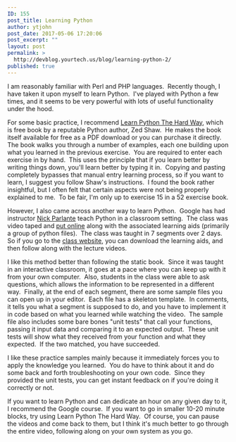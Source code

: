 ```yaml
---
ID: 155
post_title: Learning Python
author: ytjohn
post_date: 2017-05-06 17:20:06
post_excerpt: ""
layout: post
permalink: >
  http://devblog.yourtech.us/blog/learning-python-2/
published: true
---
```

I am reasonably familiar with Perl and PHP languages.  Recently though,
I have taken it upon myself to learn Python.  I've played with Python a
few times, and it seems to be very powerful with lots of useful
functionality under the hood.

For some basic practice, I recommend <a href="http://learnpythonthehardway.org/">Learn Python The Hard Way</a>,
which is free book by a reputable Python author, Zed Shaw.  He makes the
book itself available for free as a PDF download or you can purchase it
directly.  The book walks you through a number of examples, each one
building upon what you learned in the previous exercise.  You are
required to enter each exercise in by hand.  This uses the principle
that if you learn better by writing things down, you'll learn better by
typing it in.  Copying and pasting completely bypasses that manual entry
learning process, so if you want to learn, I suggest you follow Shaw's
instructions.  I found the book rather insightful, but I often felt that
certain aspects were not being properly explained to me.  To be fair,
I'm only up to exercise 15 in a 52 exercise book.

However, I also came across another way to learn Python.  Google has had
instructor <a href="http://www-cs-faculty.stanford.edu/%7enick/">Nick Parlante</a> teach Python in a classroom setting.  The
class was video taped and <a href="http://code.google.com/edu/languages/google-python-class/index.html">put online</a> along with the associated
learning aids (primarily a group of python files).  The class was taught
in 7 segments over 2 days.  So if you go to the <a href="http://code.google.com/edu/languages/google-python-class/index.html">class website</a>, you can download the learning aids, and then follow along with
the lecture videos. 

I like this method better than following the static book.  Since it was
taught in an interactive classroom, it goes at a pace where you can keep
up with it from your own computer.  Also, students in the class were
able to ask questions, which allows the information to be represented in
a different way.  Finally, at the end of each segment, there are some
sample files you can open up in your editor.  Each file has a skeleton
template.  In comments, it tells you what a segment is supposed to do,
and you have to implement it in code based on what you learned while
watching the video.  The sample file also includes some bare bones "unit
tests" that call your functions, passing it input data and comparing it
to an expected output.  These unit tests will show what they received
from your function and what they expected.  If the two matched, you have
succeeded. 

I like these practice samples mainly because it immediately forces you
to apply the knowledge you learned.  You do have to think about it and
do some back and forth troubleshooting on your own code.  Since they
provided the unit tests, you can get instant feedback on if you're doing
it correctly or not.

If you want to learn Python and can dedicate an hour on any given day to
it, I recommend the Google course.  If you want to go in smaller 10-20
minute blocks, try using Learn Python The Hard Way.  Of course, you can
pause the videos and come back to them, but I think it's much better to
go through the entire video, following along on your own system as you
go. <br />